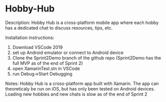 # Hobby-Hub

Description:
Hobby Hub is a cross-platform mobile app where each hobby has a dedicated chat to discuss resources, tips, etc.

Installation instructions:
1. Download VSCode 2019
2. set up Android emulator or connect to Android device
3. Clone the Sprint2Demo branch of the github repo (Sprint2Demo has the full MVP as of the end of Sprint 2)
4. open XamarinTest.sln in VSCode
5. run Debug->Start Debugging

Notes:
Hobby Hub is a cross-platform app built with Xamarin. The app can theoreticaly be run on iOS, but has only been tested on Android devices.
Loading new hobbies and new chats is slow as of the end of Sprint 2